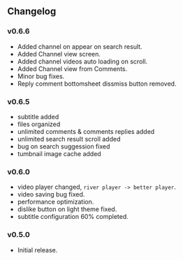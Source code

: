 ## Changelog

### v0.6.6
- Added channel on appear on search result.
- Added Channel view screen.
- Added channel videos auto loading on scroll.
- Added Channel view from Comments.
- Minor bug fixes.
- Reply comment bottomsheet dissmiss button removed.

### v0.6.5
- subtitle added
- files organized
- unlimited comments & comments replies added
- unlimited search result scroll added
- bug on search suggession fixed
- tumbnail image cache added

### v0.6.0
- video player changed, `river player -> better player`.
- video saving bug fixed.
- performance optimization.
- dislike button on light theme fixed.
- subtitle configuration 60% completed.

### v0.5.0
- Initial release.
